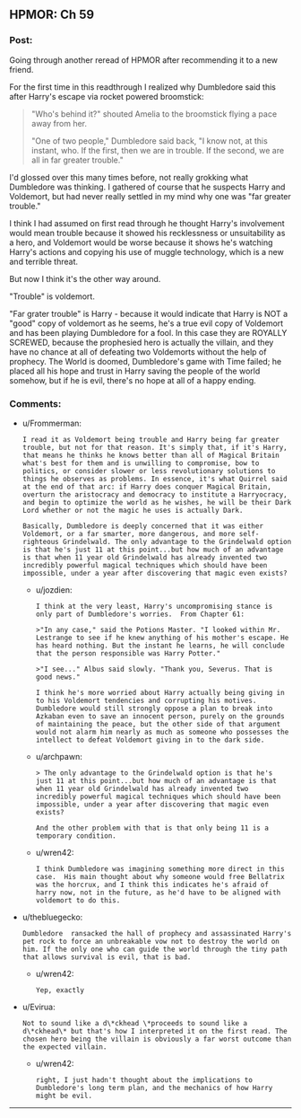 ## HPMOR: Ch 59

### Post:

Going through another reread of HPMOR after recommending it to a new friend.

For the first time in this readthrough I realized why Dumbledore said this after Harry's escape via rocket powered broomstick:

> "Who's behind it?" shouted Amelia to the broomstick flying a pace away from her.  
>  
> "One of two people," Dumbledore said back, "I know not, at this instant, who. If the first, then we are in trouble. If the second, we are all in far greater trouble."

I'd glossed over this many times before, not really grokking what Dumbledore was thinking.  I gathered of course that he suspects Harry and Voldemort, but had never really settled in my mind why one was "far greater trouble."

I think I had assumed on first read through he thought Harry's involvement would mean trouble because it showed his recklessness or unsuitability as a hero, and Voldemort would be worse because it shows he's watching Harry's actions and copying his use of muggle technology, which is a new and terrible threat.

But now I think it's the other way around.

"Trouble" is voldemort.

"Far grater trouble" is Harry - because it would indicate that Harry is NOT a "good" copy of voldemort as he seems, he's a true evil copy of Voldemort and has been playing Dumbledore for a fool.  In this case they are ROYALLY SCREWED, because the prophesied hero is actually the villain, and they have no chance at all of defeating two Voldemorts without the help of prophecy.   The World is doomed, Dumbledore's game with Time failed; he placed all his hope and trust in Harry saving the people of the world somehow, but if he is evil, there's no hope at all of a happy ending.

### Comments:

- u/Frommerman:
  ```
  I read it as Voldemort being trouble and Harry being far greater trouble, but not for that reason. It's simply that, if it's Harry, that means he thinks he knows better than all of Magical Britain what's best for them and is unwilling to compromise, bow to politics, or consider slower or less revolutionary solutions to things he observes as problems. In essence, it's what Quirrel said at the end of that arc: if Harry does conquer Magical Britain, overturn the aristocracy and democracy to institute a Harryocracy, and begin to optimize the world as he wishes, he will be their Dark Lord whether or not the magic he uses is actually Dark.

  Basically, Dumbledore is deeply concerned that it was either Voldemort, or a far smarter, more dangerous, and more self-righteous Grindelwald. The only advantage to the Grindelwald option is that he's just 11 at this point...but how much of an advantage is that when 11 year old Grindelwald has already invented two incredibly powerful magical techniques which should have been impossible, under a year after discovering that magic even exists?
  ```

  - u/jozdien:
    ```
    I think at the very least, Harry's uncompromising stance is only part of Dumbledore's worries.  From Chapter 61:

    >"In any case," said the Potions Master. "I looked within Mr. Lestrange to see if he knew anything of his mother's escape. He has heard nothing. But the instant he learns, he will conclude that the person responsible was Harry Potter."

    >"I see..." Albus said slowly. "Thank you, Severus. That is good news."

    I think he's more worried about Harry actually being giving in to his Voldemort tendencies and corrupting his motives.  Dumbledore would still strongly oppose a plan to break into Azkaban even to save an innocent person, purely on the grounds of maintaining the peace, but the other side of that argument would not alarm him nearly as much as someone who possesses the intellect to defeat Voldemort giving in to the dark side.
    ```

  - u/archpawn:
    ```
    > The only advantage to the Grindelwald option is that he's just 11 at this point...but how much of an advantage is that when 11 year old Grindelwald has already invented two incredibly powerful magical techniques which should have been impossible, under a year after discovering that magic even exists?

    And the other problem with that is that only being 11 is a temporary condition.
    ```

  - u/wren42:
    ```
    I think Dumbledore was imagining something more direct in this case.  His main thought about why someone would free Bellatrix was the horcrux, and I think this indicates he's afraid of harry now, not in the future, as he'd have to be aligned with voldemort to do this.
    ```

- u/thebluegecko:
  ```
  Dumbledore  ransacked the hall of prophecy and assassinated Harry's pet rock to force an unbreakable vow not to destroy the world on him. If the only one who can guide the world through the tiny path that allows survival is evil, that is bad.
  ```

  - u/wren42:
    ```
    Yep, exactly
    ```

- u/Evirua:
  ```
  Not to sound like a d\*ckhead \*proceeds to sound like a d\*ckhead\* but that's how I interpreted it on the first read. The chosen hero being the villain is obviously a far worst outcome than the expected villain.
  ```

  - u/wren42:
    ```
    right, I just hadn't thought about the implications to Dumbledore's long term plan, and the mechanics of how Harry might be evil.
    ```

---

